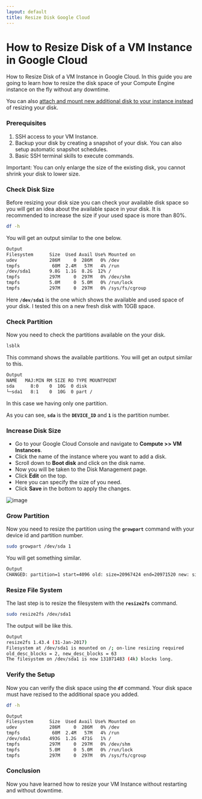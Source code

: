 ```yaml
---
layout: default
title: Resize Disk Google Cloud
---
```


# How to Resize Disk of a VM Instance in Google Cloud

How to Resize Disk of a VM Instance in Google Cloud. In this guide you are going to learn how to resize the disk space of your Compute Engine instance on the fly without any downtime.

You can also [attach and mount new additional disk to your instance instead](https://www.cloudbooklet.com/developer/attach-and-mount-disks-to-vm-instance-in-google-cloud/) of resizing your disk.

### Prerequisites

1. SSH access to your VM Instance.
2. Backup your disk by creating a snapshot of your disk. You can also setup automatic snapshot schedules.
3. Basic SSH terminal skills to execute commands.

Important: You can only enlarge the size of the existing disk, you cannot shrink your disk to lower size.

### Check Disk Size

Before resizing your disk size you can check your available disk space so you will get an idea about the available space in your disk. It is recommended to increase the size if your used space is more than 80%.

```sh
df -h
```

You will get an output similar to the one below.

```bash
Output
Filesystem      Size  Used Avail Use% Mounted on
udev            286M     0  286M   0% /dev
tmpfs            60M  2.4M   57M   4% /run
/dev/sda1       9.8G  1.1G  8.2G  12% /
tmpfs           297M     0  297M   0% /dev/shm
tmpfs           5.0M     0  5.0M   0% /run/lock
tmpfs           297M     0  297M   0% /sys/fs/cgroup
```
Here **```/dev/sda1```** is the one which shows the available and used space of your disk. I tested this on a new fresh disk with 10GB space.

### Check Partition

Now you need to check the partitions available on the your disk.

```bash
lsblk
```

This command shows the available partitions. You will get an output similar to this.

```bash
Output
NAME   MAJ:MIN RM SIZE RO TYPE MOUNTPOINT
sda      8:0    0  10G  0 disk 
└─sda1   8:1    0  10G  0 part /
```

In this case we having only one partition.

As you can see, **```sda```** is the **```DEVICE_ID```** and **```1```** is the partition number.

### Increase Disk Size

- Go to your Google Cloud Console and navigate to **Compute >> VM Instances**.
- Click the name of the instance where you want to add a disk.
- Scroll down to **Boot disk** and click on the disk name.
- Now you will be taken to the Disk Management page.
- Click **Edit** on the top.
- Here you can specify the size of you need.
- Click **Save** in the bottom to apply the changes.

![image](https://github.com/user-attachments/assets/c0b1801a-b25f-4bb4-8e86-2f635365ca64)

### Grow Partition

Now you need to resize the partition using the **```growpart```** command with your device id and partition number.

```bash
sudo growpart /dev/sda 1
```

You will get something similar.

```bash
Output
CHANGED: partition=1 start=4096 old: size=20967424 end=20971520 new: size=1048571871,end=1048575967
```

### Resize File System

The last step is to resize the filesystem with the **```resize2fs```** command.

```bash
sudo resize2fs /dev/sda1
```

The output will be like this.

```bash
Output
resize2fs 1.43.4 (31-Jan-2017)
Filesystem at /dev/sda1 is mounted on /; on-line resizing required
old_desc_blocks = 2, new_desc_blocks = 63
The filesystem on /dev/sda1 is now 131071483 (4k) blocks long.
```

### Verify the Setup

Now you can verify the disk space using the **```df```** command. Your disk space must have rezised to the additional space you added.

```bash
df -h
```

```bash
Output
Filesystem      Size  Used Avail Use% Mounted on
udev            286M     0  286M   0% /dev
tmpfs            60M  2.4M   57M   4% /run
/dev/sda1       493G  1.2G  471G   1% /
tmpfs           297M     0  297M   0% /dev/shm
tmpfs           5.0M     0  5.0M   0% /run/lock
tmpfs           297M     0  297M   0% /sys/fs/cgroup
```

### Conclusion

Now you have learned how to resize your VM Instance without restarting and without downtime.
